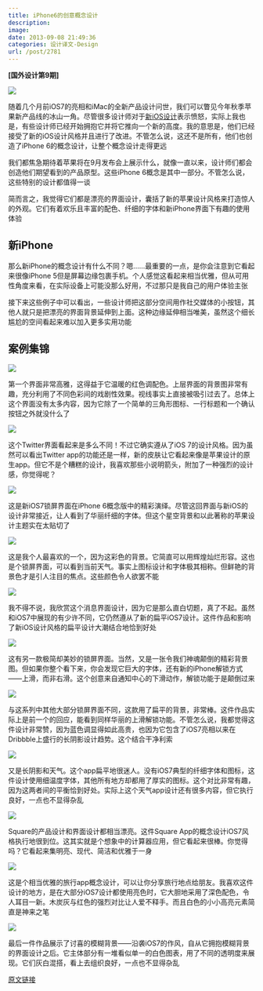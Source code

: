 ```yaml
---
title: iPhone6的创意概念设计
description: 
image: 
date: 2013-09-08 21:49:36
categories: 设计译文-Design
url: /post/2781
---
```


**[国外设计第9期]**

[![](http://designmodo.com/wp-content/uploads/2013/09/12.jpg)](http://dribbble.com/shots/1207855-Stats-iOS-7-style)

随着几个月前iOS7的亮相和iMac的全新产品设计问世，我们可以瞥见今年秋季苹果新产品线的冰山一角。尽管很多设计师对于[新iOS设计](http://designmodo.com/new-apple-not-flat/)表示愤怒，实际上我也是，有些设计师已经开始拥抱它并将它推向一个新的高度。我的意思是，他们已经接受了新的iOS设计风格并且进行了改进。不管怎么说，这还不是所有，他们也创造了iPhone 6的概念设计，让整个概念设计走得更远

我们都焦急期待着苹果将在9月发布会上展示什么，就像一直以来，设计师们都会创造他们期望看到的产品原型。这些iPhone 6概念是其中一部分。不管怎么说，这些特别的设计都值得一谈

简而言之，我觉得它们都是漂亮的界面设计，囊括了新的苹果设计风格来打造惊人的外观。它们有着欢乐且丰富的配色、纤细的字体和新iPhone界面下有趣的使用体验

## 新iPhone

那么新iPhone的概念设计有什么不同？嗯……最重要的一点，是你会注意到它看起来很像iPhone 5但是屏幕边缘包裹手机。个人感觉这看起来相当优雅，但从可用性角度来看，在实际设备上可能没那么好用，不过那只是我自己的用户体验主张

接下来这些例子中可以看出，一些设计师把这部分空间用作社交媒体的小按钮，其他人就只是把漂亮的界面背景延伸到上面。这种边缘延伸相当唯美，虽然这个细长尴尬的空间看起来难以加入更多实用功能

## 案例集锦

[![](http://designmodo.com/wp-content/uploads/2013/09/1.jpg)](http://dribbble.com/shots/1188123-Adventurous-Reader-Mobile-Site-WIP)

第一个界面非常高雅，这得益于它温暖的红色调配色。上层界面的背景图非常有趣，充分利用了不同色彩间的戏剧性效果。视线事实上直接被吸引过去了。总体上这个界面没有太多内容，因为它除了一个简单的三角形图标、一行标题和一个确认按钮之外就没什么了

[![](http://designmodo.com/wp-content/uploads/2013/09/2.jpg)](http://dribbble.com/shots/1194385-twitter-prototype-Iphone-6-Wrap-Around-Screen)

这个Twitter界面看起来是多么不同！不过它确实遵从了iOS 7的设计风格。因为虽然可以看出Twitter app的功能还是一样，新的皮肤让它看起来像是苹果设计的原生app。但它不是个糟糕的设计，我喜欢那些小说明箭头，附加了一种强烈的设计感，你觉得呢？

[![](http://designmodo.com/wp-content/uploads/2013/09/3.jpg)](http://dribbble.com/shots/1195581-iOS7-Lockscreen)

这是新iOS7锁屏界面在iPhone 6概念版中的精彩演绎。尽管这回界面与新iOS的设计非常接近，让人看到了华丽纤细的字体。但这个星空背景和以此著称的苹果设计主题实在太贴切了

[![](http://designmodo.com/wp-content/uploads/2013/09/4.jpg)](http://dribbble.com/shots/1191824-Translucent-Infinity-screen)

这是我个人最喜欢的一个，因为这彩色的背景。它简直可以用辉煌灿烂形容。这也是个锁屏界面，可以看到当前天气。事实上图标设计和字体极其相称。但鲜艳的背景色才是引人注目的焦点。这些颜色令人欲罢不能

[![](http://designmodo.com/wp-content/uploads/2013/09/5.jpg)](http://dribbble.com/shots/1191163-Messaging-App-Friends-w-iPhone-6)

我不得不说，我欣赏这个消息界面设计，因为它是那么直白切题，真了不起。虽然和iOS7中展现的有少许不同，它仍然遵从了新的扁平iOS7设计。这件作品和影响了新iOS设计风格的扁平设计大潮结合地恰到好处

[![](http://designmodo.com/wp-content/uploads/2013/09/6.jpg)](http://dribbble.com/shots/1190633-iPhone-6-Infinity)

这有另一款极简却美妙的锁屏界面。当然，又是一张令我们神魂颠倒的精彩背景图。但如果你整个看下来，你会发现它巨大的字体，还有新的iPhone解锁方式——上滑，而非右滑。这个创意来自通知中心的下滑动作，解锁功能于是颠倒过来

[![](http://designmodo.com/wp-content/uploads/2013/09/7.jpg)](http://dribbble.com/shots/1190794-Fun-with-freebies)

与这系列中其他大部分锁屏界面不同，这款用了扁平的背景，非常棒。这件作品实际上是前一个的回应，能看到同样华丽的上滑解锁功能。不管怎么说，我都觉得这件设计非常赞，因为蓝色调显得如此高贵，也因为它包含了iOS7亮相以来在Dribbble上盛行的长阴影设计趋势。这个结合干净利索

[![](http://designmodo.com/wp-content/uploads/2013/09/8.jpg)](http://dribbble.com/shots/1199240-Weather)

又是长阴影和天气。这个app扁平地很迷人。没有iOS7典型的纤细字体和图标，这件设计使用细温度字体，其他所有地方却都用了厚实的图标。这个对比非常有趣，因为这两者间的平衡恰到好处。实际上这个天气app设计还有很多内容，但它执行良好，一点也不显得杂乱

[![](http://designmodo.com/wp-content/uploads/2013/09/9.jpg)](http://dribbble.com/shots/1191957-Square-Register-Infinity-Screen)

Square的产品设计和界面设计都相当漂亮。这件Square App的概念设计iOS7风格执行地很到位。这其实就是个想象中的计算器应用，但它看起来很棒。你觉得吗？它看起来集明亮、现代、简洁和优雅于一身

[![](http://designmodo.com/wp-content/uploads/2013/09/10.jpg)](http://dribbble.com/shots/1198705-Your-trip-app)

这是个相当优雅的旅行app概念设计，可以让你分享旅行地点给朋友。我喜欢这件设计的地方，是在大部分iOS7设计都使用亮色时，它大胆地采用了深色配色，令人耳目一新。木炭灰与红色的强烈对比让人爱不释手。而且白色的小小高亮元素简直是神来之笔

[![](http://designmodo.com/wp-content/uploads/2013/09/12.jpg)](http://dribbble.com/shots/1207855-Stats-iOS-7-style)

最后一件作品展示了讨喜的模糊背景——沿袭iOS7的作风，自从它拥抱模糊背景的界面设计之后。它主体部分有一堆看似单一的白色图表，用了不同的透明度来展现。它们灰白混搭，看上去组织良好，一点也不显得杂乱

[原文链接](http://designmodo.com/iphone-6-concepts/)